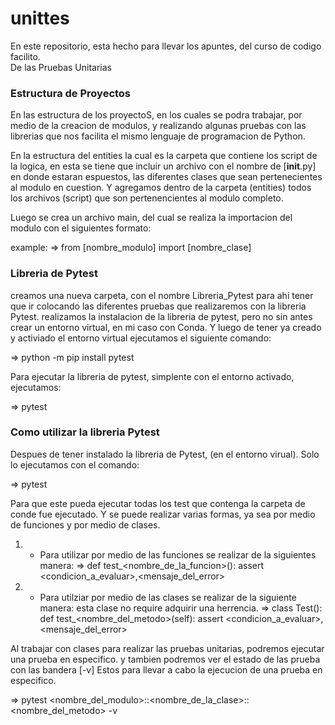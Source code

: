 # unittes
En este repositorio, esta hecho para llevar los apuntes, del curso de codigo facilito.  
De las Pruebas Unitarias

### Estructura de Proyectos
En las estructura de los proyectoS, en los cuales se podra trabajar, por medio de la
creacion de modulos, y realizando algunas pruebas con las librerias que nos facilita
el mismo lenguaje de programacion de Python.

En la estructura del entities la cual es la carpeta que contiene los script de la
logica, en esta se tiene que incluir un archivo con el nombre de [__init__.py] en
donde estaran espuestos, las diferentes clases que sean pertenecientes al modulo
en cuestion. Y agregamos dentro de la carpeta (entities) todos los archivos (script)
que son pertenencientes al modulo completo.

Luego se crea un archivo main, del cual se realiza la importacion del modulo con el 
siguientes formato:

example:
=> from [nombre_modulo] import [nombre_clase]

### Libreria de Pytest
creamos una nueva carpeta, con el nombre Libreria_Pytest para ahi tener que ir colocando
las diferentes pruebas que realizaremos con la libreria Pytest.
realizamos la instalacion de la libreria de pytest, pero no sin antes crear un entorno
virtual, en mi caso con Conda. Y luego de tener ya creado y activiado el entorno virtual
ejecutamos el siguiente comando:

=> python -m pip install pytest

Para ejecutar la libreria de pytest, simplente con el entorno activado, ejecutamos:

=> pytest

### Como utilizar la libreria Pytest
Despues de tener instalado la libreria de Pytest, (en el entorno virual).
Solo lo ejecutamos con el comando:

=> pytest

Para que este pueda ejecutar todas los test que contenga la carpeta
de conde fue ejecutado. Y se puede realizar varias formas, ya sea por
medio de funciones y por medio de clases.

1) - Para utilizar por medio de las funciones se realizar de la siguientes manera:
=>  def test_<nombre_de_la_funcion>():
        assert <condicion_a_evaluar>,<mensaje_del_error>

2) - Para utilziar por medio de las clases se realizar de la siguiente manera:
     esta clase no require adquirir una herrencia.
=>  class Test<Example>():
        def test_<nombre_del_metodo>(self):
            assert <condicion_a_evaluar>,<mensaje_del_error>

Al trabajar con clases para realizar las pruebas unitarias, podremos ejecutar una prueba en
especifico. y tambien podremos ver el estado de las prueba con las bandera [-v]
Estos para llevar a cabo la ejecucion de una prueba en especifico.

=>  pytest <nombre_del_modulo>::<nombre_de_la_clase>::<nombre_del_metodo> -v


